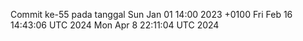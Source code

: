 Commit ke-55 pada tanggal Sun Jan 01 14:00 2023 +0100
Fri Feb 16 14:43:06 UTC 2024
Mon Apr  8 22:11:04 UTC 2024

